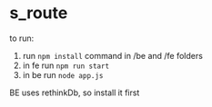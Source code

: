 # s_route

to run:
1. run `npm install` command in /be and /fe folders
2. in fe run `npm run start`
3. in be run `node app.js`

BE uses rethinkDb, so install it first
